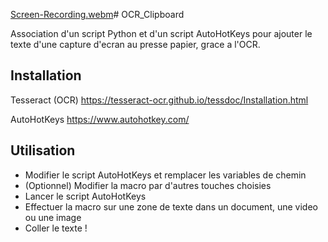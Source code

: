 [Screen-Recording.webm](https://github.com/user-attachments/assets/53681e86-1a52-460b-9cf2-0ab3d7292f28)# OCR_Clipboard

Association d'un script Python et d'un script AutoHotKeys pour ajouter le texte d'une capture d'ecran au presse papier, grace a l'OCR.

## Installation
Tesseract (OCR)
https://tesseract-ocr.github.io/tessdoc/Installation.html

AutoHotKeys https://www.autohotkey.com/


## Utilisation
- Modifier le script AutoHotKeys et remplacer les variables de chemin
- (Optionnel) Modifier la macro par d'autres touches choisies
- Lancer le script AutoHotKeys
- Effectuer la macro sur une zone de texte dans un document, une video ou une image
- Coller le texte !


